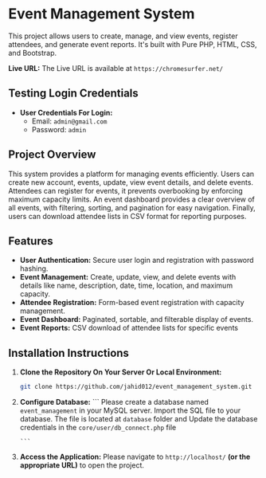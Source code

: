 # Event Management System

This project allows users to create, manage, and view events, register attendees, and generate event reports.  It's built with Pure PHP, HTML, CSS, and Bootstrap.

**Live URL:** The Live URL is available at `https://chromesurfer.net/`

## Testing Login Credentials

*   **User Credentials For Login:**
    *   Email: `admin@gmail.com`
    *   Password: `admin`

## Project Overview

This system provides a platform for managing events efficiently.  Users can create new account, events, update, view event details, and delete events.  Attendees can register for events, it prevents overbooking by enforcing maximum capacity limits.  An event dashboard provides a clear overview of all events, with filtering, sorting, and pagination for easy navigation.  Finally, users can download attendee lists in CSV format for reporting purposes.

## Features

*   **User Authentication:** Secure user login and registration with password hashing.
*   **Event Management:** Create, update, view, and delete events with details like name, description, date, time, location, and maximum capacity.
*   **Attendee Registration:**  Form-based event registration with capacity management.
*   **Event Dashboard:** Paginated, sortable, and filterable display of events.
*   **Event Reports:** CSV download of attendee lists for specific events

## Installation Instructions

1.  **Clone the Repository On Your Server Or Local Environment:**
    ```bash
    git clone https://github.com/jahid012/event_management_system.git
    ```

2.  **Configure Database:**
        ```
        Please create a database named `event_management` in your MySQL server.
        Import the SQL file to your database. The file is located at `database` folder and
        Update the database credentials in the `core/user/db_connect.php` file
        
        ```

3.  **Access the Application:**
    Please navigate to `http://localhost/` **(or the appropriate URL)** to open the project.

